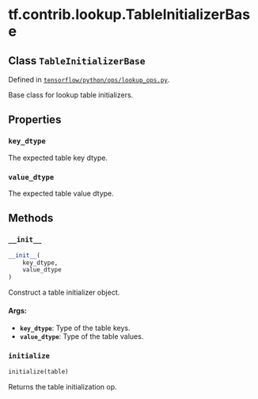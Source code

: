<div itemscope itemtype="http://developers.google.com/ReferenceObject">
<meta itemprop="name" content="tf.contrib.lookup.TableInitializerBase" />
<meta itemprop="property" content="key_dtype"/>
<meta itemprop="property" content="value_dtype"/>
<meta itemprop="property" content="__init__"/>
<meta itemprop="property" content="initialize"/>
</div>

# tf.contrib.lookup.TableInitializerBase

## Class `TableInitializerBase`





Defined in [`tensorflow/python/ops/lookup_ops.py`](https://www.tensorflow.org/code/tensorflow/python/ops/lookup_ops.py).

Base class for lookup table initializers.

## Properties

<h3 id="key_dtype"><code>key_dtype</code></h3>

The expected table key dtype.

<h3 id="value_dtype"><code>value_dtype</code></h3>

The expected table value dtype.



## Methods

<h3 id="__init__"><code>__init__</code></h3>

``` python
__init__(
    key_dtype,
    value_dtype
)
```

Construct a table initializer object.

#### Args:

* <b>`key_dtype`</b>: Type of the table keys.
* <b>`value_dtype`</b>: Type of the table values.

<h3 id="initialize"><code>initialize</code></h3>

``` python
initialize(table)
```

Returns the table initialization op.



